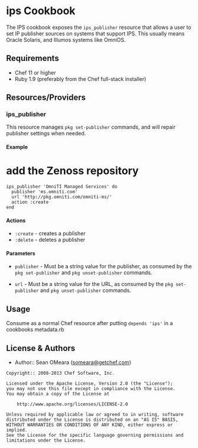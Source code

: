 ips Cookbook
============

The IPS cookbook exposes the `ips_publisher` resource that allows a
user to set IP publisher sources on systems that support IPS.
This usually means Oracle Solaris, and Illumos systems like OmniOS.

Requirements
------------
* Chef 11 or higher
* Ruby 1.9 (preferably from the Chef full-stack installer)

Resources/Providers
-------------------
### ips_publisher
This resource manages `pkg set-publisher` commands, and will repair
publisher settings when needed.

#### Example
# add the Zenoss repository

    ips_publisher 'OmniTI Managed Services' do
      publisher 'ms.omniti.com'
      url 'http://pkg.omniti.com/omniti-ms/'
      action :create
    end

#### Actions
- `:create` - creates a publisher
- `:delete` - deletes a publisher

#### Parameters
* `publisher` -  Must be a string value for the publisher, as consumed
  by the `pkg set-publisher` and `pkg unset-publisher` commands.
  
* `url` -  Must be a string value for the URL, as consumed by the `pkg
  set-publisher` and `pkg unset-publisher` commands.   

Usage
-----
Consume as a normal Chef resource after putting `depends 'ips'` in a cookbooks metadata.rb

License & Authors
-----------------
- Author:: Sean OMeara (<someara@getchef.com>)

```text
Copyright:: 2008-2013 Chef Software, Inc.

Licensed under the Apache License, Version 2.0 (the "License");
you may not use this file except in compliance with the License.
You may obtain a copy of the License at

    http://www.apache.org/licenses/LICENSE-2.0

Unless required by applicable law or agreed to in writing, software
distributed under the License is distributed on an "AS IS" BASIS,
WITHOUT WARRANTIES OR CONDITIONS OF ANY KIND, either express or implied.
See the License for the specific language governing permissions and
limitations under the License.
```
